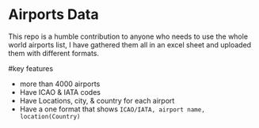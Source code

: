 # Airports Data
This repo is a humble contribution to anyone who needs to use the whole world airports list, I have gathered them all in an excel sheet and uploaded them with different formats.

#key features
- more than 4000 airports
- Have ICAO & IATA codes
- Have Locations, city, & country for each airport
- Have a one format that shows `ICAO/IATA, airport name, location(Country)`
